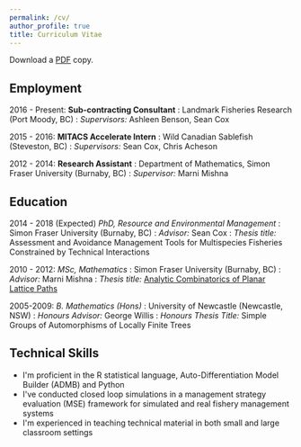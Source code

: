```yaml
---
permalink: /cv/
author_profile: true
title: Curriculum Vitae
---
```


Download a [PDF](http://sdnjohnson.com/files/JohnsonCV.pdf) copy.

## Employment

2016 - Present: **Sub-contracting Consultant**
:	Landmark Fisheries Research (Port Moody, BC)
: *Supervisors:* Ashleen Benson, Sean Cox

2015 - 2016: **MITACS Accelerate Intern**
:	Wild Canadian Sablefish (Steveston, BC)
: *Supervisors:* Sean Cox, Chris Acheson

2012 - 2014: **Research Assistant**
: Department of Mathematics, Simon Fraser University (Burnaby, BC)
: *Supervisor:* Marni Mishna

## Education

2014 - 2018 (Expected) *PhD, Resource and Environmental Management*
: Simon Fraser University (Burnaby, BC)
:	*Advisor:* Sean Cox
: *Thesis title:* Assessment and Avoidance Management Tools for Multispecies Fisheries Constrained by Technical Interactions


2010 - 2012: *MSc, Mathematics*
:	Simon Fraser University (Burnaby, BC)
: *Advisor:* Marni Mishna
: *Thesis title:* [Analytic Combinatorics of Planar Lattice Paths](http://arxiv.org/pdf/1304.6432.pdf)

2005-2009: *B. Mathematics (Hons)*
: University of Newcastle (Newcastle, NSW)
: *Honours Advisor:* George Willis
: *Honours Thesis Title:* Simple Groups of Automorphisms of Locally Finite Trees

## Technical Skills

- I'm proficient in the R statistical language, Auto-Differentiation Model Builder (ADMB) and Python
- I've conducted closed loop simulations in a management strategy evaluation (MSE) framework for simulated and real fishery management systems
- I'm experienced in teaching technical material in both small and large classroom settings
